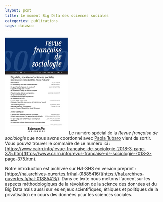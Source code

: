```yaml
---
layout: post
title: Le moment Big Data des sciences sociales
categories: publications
tags: data&co
---
```


![](/img/RFS_593_L204.jpg) Le numéro spécial de la _Revue française de sociologie_ que nous avons coordonné avec [Paola Tubaro](https://databigandsmall.com/) vient de sortir. Vous pouvez trouver le sommaire de ce numéro ici : [https://www.cairn.info/revue-francaise-de-sociologie-2018-3-page-375.htm](https://www.cairn.info/revue-francaise-de-sociologie-2018-3-page-375.htm).

Notre introduction est archivée sur Hal-SHS en version preprint : [https://hal.archives-ouvertes.fr/hal-01885416/](https://hal.archives-ouvertes.fr/hal-01885416/). Dans ce texte nous mettons l'accent sur les aspects méthodologiques de la révolution de la science des données et du Big Data mais aussi sur les enjeux scientifiques, éthiques et politiques de la privatisation en cours des données pour les sciences sociales.
